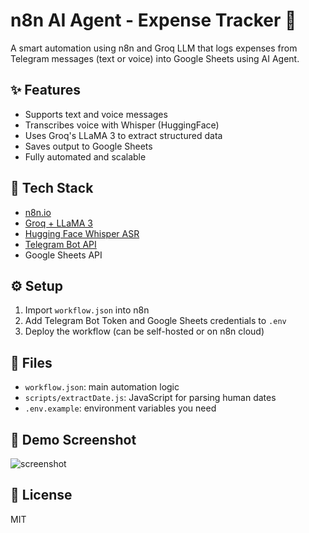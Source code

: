 # n8n AI Agent - Expense Tracker 💸

A smart automation using n8n and Groq LLM that logs expenses from Telegram messages (text or voice) into Google Sheets using AI Agent.

## ✨ Features
- Supports text and voice messages
- Transcribes voice with Whisper (HuggingFace)
- Uses Groq's LLaMA 3 to extract structured data
- Saves output to Google Sheets
- Fully automated and scalable

## 🧠 Tech Stack
- [n8n.io](https://n8n.io/)
- [Groq + LLaMA 3](https://groq.com/)
- [Hugging Face Whisper ASR](https://huggingface.co/openai/whisper-large-v3)
- [Telegram Bot API](https://core.telegram.org/bots/api)
- Google Sheets API

## ⚙️ Setup
1. Import `workflow.json` into n8n
2. Add Telegram Bot Token and Google Sheets credentials to `.env`
3. Deploy the workflow (can be self-hosted or on n8n cloud)

## 📂 Files
- `workflow.json`: main automation logic
- `scripts/extractDate.js`: JavaScript for parsing human dates
- `.env.example`: environment variables you need

## 📸 Demo Screenshot
![screenshot](./screenshot.png)

## 📜 License
MIT
